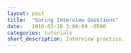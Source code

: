 ```yaml
---
layout: post
title:  "Soring Interview Questions"
date:   2016-03-18 3:00:00 -0500
categories: tutorials
short_description: Interview practice.
---
```

